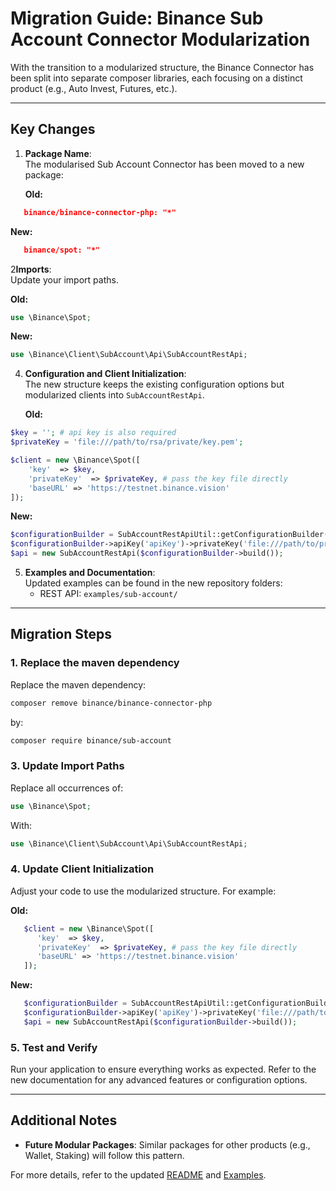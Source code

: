 # Migration Guide: Binance Sub Account Connector Modularization

With the transition to a modularized structure, the Binance Connector has been split into separate composer libraries, each focusing on a distinct product (e.g., Auto Invest, Futures, etc.). 

---

## Key Changes

1. **Package Name**:  
   The modularised Sub Account Connector has been moved to a new package:

   **Old:**
```json
   binance/binance-connector-php: "*"
```
   **New:**
```json
   binance/spot: "*"
```

2**Imports**:  
   Update your import paths.

   **Old:**

```php
use \Binance\Spot;
```

   **New:**

```php
use \Binance\Client\SubAccount\Api\SubAccountRestApi;
```

4. **Configuration and Client Initialization**:  
   The new structure keeps the existing configuration options but modularized clients into `SubAccountRestApi`.

   **Old:**

```php
$key = ''; # api key is also required
$privateKey = 'file:///path/to/rsa/private/key.pem';

$client = new \Binance\Spot([
    'key'  => $key,
    'privateKey'  => $privateKey, # pass the key file directly
    'baseURL' => 'https://testnet.binance.vision'
]);
```

   **New:**

```php
$configurationBuilder = SubAccountRestApiUtil::getConfigurationBuilder();
$configurationBuilder->apiKey('apiKey')->privateKey('file:///path/to/private.key');
$api = new SubAccountRestApi($configurationBuilder->build());
```

5. **Examples and Documentation**:  
   Updated examples can be found in the new repository folders:
    - REST API: `examples/sub-account/`

---

## Migration Steps

### 1. Replace the maven dependency

Replace the maven dependency:

```bash
composer remove binance/binance-connector-php
```

by:

```bash
composer require binance/sub-account
```

### 3. Update Import Paths

Replace all occurrences of:

```php
use \Binance\Spot;
```

With:

```php
use \Binance\Client\SubAccount\Api\SubAccountRestApi;
```

### 4. Update Client Initialization

Adjust your code to use the modularized structure. For example:

**Old:**

```php
   $client = new \Binance\Spot([
      'key'  => $key,
      'privateKey'  => $privateKey, # pass the key file directly
      'baseURL' => 'https://testnet.binance.vision'
   ]);
```

**New:**

```php
   $configurationBuilder = SubAccountRestApiUtil::getConfigurationBuilder();
   $configurationBuilder->apiKey('apiKey')->privateKey('file:///path/to/private.key');
   $api = new SubAccountRestApi($configurationBuilder->build());
```

### 5. Test and Verify

Run your application to ensure everything works as expected. Refer to the new documentation for any advanced features or configuration options.

---

## Additional Notes

- **Future Modular Packages**: Similar packages for other products (e.g., Wallet, Staking) will follow this pattern.

For more details, refer to the updated [README](../../README.md) and [Examples](../../../../examples/).